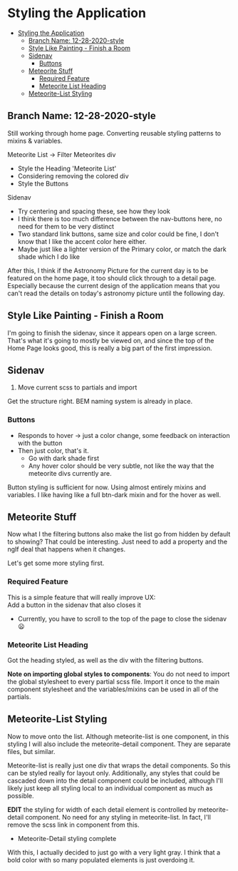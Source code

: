 # Styling the Application

- [Styling the Application](#styling-the-application)
  - [Branch Name: 12-28-2020-style](#branch-name-12-28-2020-style)
  - [Style Like Painting - Finish a Room](#style-like-painting---finish-a-room)
  - [Sidenav](#sidenav)
    - [Buttons](#buttons)
  - [Meteorite Stuff](#meteorite-stuff)
    - [Required Feature](#required-feature)
    - [Meteorite List Heading](#meteorite-list-heading)
  - [Meteorite-List Styling](#meteorite-list-styling)

## Branch Name: 12-28-2020-style

Still working through home page.
Converting reusable styling patterns to mixins & variables.  

Meteorite List -> Filter Meteorites div

- Style the Heading 'Meteorite List'
- Considering removing the colored div
- Style the Buttons  

Sidenav

- Try centering and spacing these, see how they look
- I think there is too much difference between the nav-buttons here, no need for them to be very distinct
- Two standard link buttons, same size and color could be fine, I don't know that I like the accent color here either.
- Maybe just like a lighter version of the Primary color, or match the dark shade which I do like  

After this, I think if the Astronomy Picture for the current day is to be featured on the home page, it too should click through to a detail page.
Especially because the current design of the application means that you can't read the details on today's astronomy picture until the following day.

## Style Like Painting - Finish a Room

I'm going to finish the sidenav, since it appears open on a large screen.
That's what it's going to mostly be viewed on, and since the top of the Home Page looks good, this is really a big part of the first impression.

## Sidenav

1. Move current scss to partials and import  

Get the structure right. BEM naming system is already in place.

### Buttons

- Responds to hover -> just a color change, some feedback on interaction with the button
- Then just color, that's it.
  - Go with dark shade first
  - Any hover color should be very subtle, not like the way that the meteorite divs currently are.  

Button styling is sufficient for now.
Using almost entirely mixins and variables.
I like having like a full btn-dark mixin and for the hover as well.

## Meteorite Stuff

Now what I the filtering buttons also make the list go from hidden by default to showing?
That could be interesting.
Just need to add a property and the ngIf deal that happens when it changes.  

Let's get some more styling first.

### Required Feature

This is a simple feature that will really improve UX:  
Add a button in the sidenav that also closes it

- Currently, you have to scroll to the top of the page to close the sidenav :frowning:

### Meteorite List Heading

Got the heading styled, as well as the div with the filtering buttons.  

**Note on importing global styles to components**: You do not need to import the global stylesheet to every partial scss file.
Import it once to the main component stylesheet and the variables/mixins can be used in all of the partials.

## Meteorite-List Styling

Now to move onto the list.
Although meteorite-list is one component, in this styling I will also include the meteorite-detail component.
They are separate files, but similar.  

Meteorite-list is really just one div that wraps the detail components.
So this can be styled really for layout only.
Additionally, any styles that could be cascaded down into the detail component could be included, although I'll likely just keep all styling local to an individual component as much as possible.  

**EDIT** the styling for width of each detail element is controlled by meteorite-detail component.
No need for any styling in meteorite-list.
In fact, I'll remove the scss link in component from this.

- Meteorite-Detail styling complete  

With this, I actually decided to just go with a very light gray.
I think that a bold color with so many populated elements is just overdoing it.
